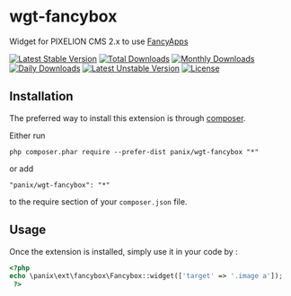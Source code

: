 wgt-fancybox
===========
Widget for PIXELION CMS 2.x to use [FancyApps](http://www.fancyapps.com/)

[![Latest Stable Version](https://poser.pugx.org/panix/wgt-fancybox/v/stable)](https://packagist.org/packages/panix/wgt-fancybox)
[![Total Downloads](https://poser.pugx.org/panix/wgt-fancybox/downloads)](https://packagist.org/packages/panix/wgt-fancybox)
[![Monthly Downloads](https://poser.pugx.org/panix/wgt-fancybox/d/monthly)](https://packagist.org/packages/panix/wgt-fancybox)
[![Daily Downloads](https://poser.pugx.org/panix/wgt-fancybox/d/daily)](https://packagist.org/packages/panix/wgt-fancybox)
[![Latest Unstable Version](https://poser.pugx.org/panix/wgt-fancybox/v/unstable)](https://packagist.org/packages/panix/wgt-fancybox)
[![License](https://poser.pugx.org/panix/wgt-fancybox/license)](https://packagist.org/packages/panix/wgt-fancybox)

Installation
------------

The preferred way to install this extension is through [composer](http://getcomposer.org/download/).

Either run

```
php composer.phar require --prefer-dist panix/wgt-fancybox "*"
```

or add

```
"panix/wgt-fancybox": "*"
```

to the require section of your `composer.json` file.



Usage
-----

Once the extension is installed, simply use it in your code by :

```php
<?php
echo \panix\ext\fancybox\Fancybox::widget(['target' => '.image a']);
 ?>
```
